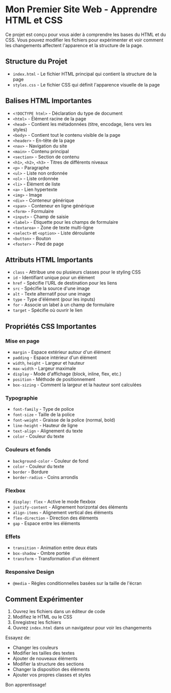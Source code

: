 # Mon Premier Site Web - Apprendre HTML et CSS

Ce projet est conçu pour vous aider à comprendre les bases du HTML et du CSS. Vous pouvez modifier les fichiers pour expérimenter et voir comment les changements affectent l'apparence et la structure de la page.

## Structure du Projet

- `index.html` - Le fichier HTML principal qui contient la structure de la page
- `styles.css` - Le fichier CSS qui définit l'apparence visuelle de la page

## Balises HTML Importantes

- `<!DOCTYPE html>` - Déclaration du type de document
- `<html>` - Élément racine de la page
- `<head>` - Contient les métadonnées (titre, encodage, liens vers les styles)
- `<body>` - Contient tout le contenu visible de la page
- `<header>` - En-tête de la page
- `<nav>` - Navigation du site
- `<main>` - Contenu principal
- `<section>` - Section de contenu
- `<h1>`, `<h2>`, `<h3>` - Titres de différents niveaux
- `<p>` - Paragraphe
- `<ul>` - Liste non ordonnée
- `<ol>` - Liste ordonnée
- `<li>` - Élément de liste
- `<a>` - Lien hypertexte
- `<img>` - Image
- `<div>` - Conteneur générique
- `<span>` - Conteneur en ligne générique
- `<form>` - Formulaire
- `<input>` - Champ de saisie
- `<label>` - Étiquette pour les champs de formulaire
- `<textarea>` - Zone de texte multi-ligne
- `<select>` et `<option>` - Liste déroulante
- `<button>` - Bouton
- `<footer>` - Pied de page

## Attributs HTML Importants

- `class` - Attribue une ou plusieurs classes pour le styling CSS
- `id` - Identifiant unique pour un élément
- `href` - Spécifie l'URL de destination pour les liens
- `src` - Spécifie la source d'une image
- `alt` - Texte alternatif pour une image
- `type` - Type d'élément (pour les inputs)
- `for` - Associe un label à un champ de formulaire
- `target` - Spécifie où ouvrir le lien

## Propriétés CSS Importantes

### Mise en page
- `margin` - Espace extérieur autour d'un élément
- `padding` - Espace intérieur d'un élément
- `width`, `height` - Largeur et hauteur
- `max-width` - Largeur maximale
- `display` - Mode d'affichage (block, inline, flex, etc.)
- `position` - Méthode de positionnement
- `box-sizing` - Comment la largeur et la hauteur sont calculées

### Typographie
- `font-family` - Type de police
- `font-size` - Taille de la police
- `font-weight` - Graisse de la police (normal, bold)
- `line-height` - Hauteur de ligne
- `text-align` - Alignement du texte
- `color` - Couleur du texte

### Couleurs et fonds
- `background-color` - Couleur de fond
- `color` - Couleur du texte
- `border` - Bordure
- `border-radius` - Coins arrondis

### Flexbox
- `display: flex` - Active le mode flexbox
- `justify-content` - Alignement horizontal des éléments
- `align-items` - Alignement vertical des éléments
- `flex-direction` - Direction des éléments
- `gap` - Espace entre les éléments

### Effets
- `transition` - Animation entre deux états
- `box-shadow` - Ombre portée
- `transform` - Transformation d'un élément

### Responsive Design
- `@media` - Règles conditionnelles basées sur la taille de l'écran

## Comment Expérimenter

1. Ouvrez les fichiers dans un éditeur de code
2. Modifiez le HTML ou le CSS
3. Enregistrez les fichiers
4. Ouvrez `index.html` dans un navigateur pour voir les changements

Essayez de:
- Changer les couleurs
- Modifier les tailles des textes
- Ajouter de nouveaux éléments
- Modifier la structure des sections
- Changer la disposition des éléments
- Ajouter vos propres classes et styles

Bon apprentissage! 
